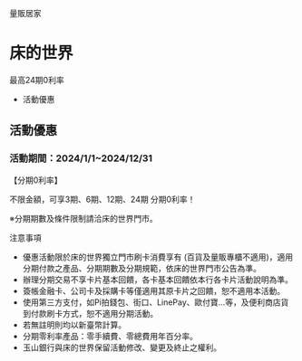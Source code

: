 量販居家

# 床的世界  

最高24期0利率

  * 活動優惠

## 活動優惠

### 活動期間：2024/1/1~2024/12/31

【分期0利率】

不限金額，可享3期、6期、12期、24期 分期0利率！

  

※分期期數及條件限制請洽床的世界門市。

  

注意事項

  * 優惠活動限於床的世界獨立門市刷卡消費享有 (百貨及量販專櫃不適用)，適用分期付款之產品、分期期數及分期規範，依床的世界門市公告為準。
  * 辦理分期交易不享卡片基本回饋，各卡基本回饋依本行各卡片活動說明為準。
  * 簽帳金融卡、公司卡及採購卡等僅適用其原卡片之回饋，恕不適用本活動。
  * 使用第三方支付，如Pi拍錢包、街口、LinePay、歐付寶…等，及便利商店貨到付款刷卡方式，恕不適用分期活動。
  * 若無註明則均以新臺幣計算。
  * 分期零利率產品：零手續費、零總費用年百分率。
  * 玉山銀行與床的世界保留活動修改、變更及終止之權利。

